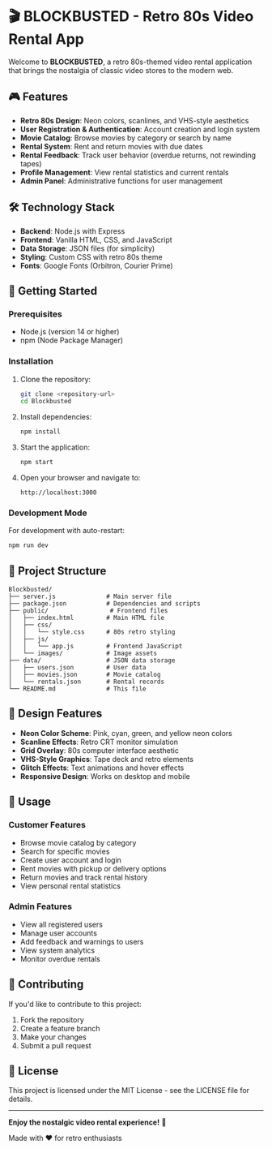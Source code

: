 # 🎬 BLOCKBUSTED - Retro 80s Video Rental App

Welcome to **BLOCKBUSTED**, a retro 80s-themed video rental application that brings the nostalgia of classic video stores to the modern web.

## 🎮 Features

- **Retro 80s Design**: Neon colors, scanlines, and VHS-style aesthetics
- **User Registration & Authentication**: Account creation and login system
- **Movie Catalog**: Browse movies by category or search by name
- **Rental System**: Rent and return movies with due dates
- **Rental Feedback**: Track user behavior (overdue returns, not rewinding tapes)
- **Profile Management**: View rental statistics and current rentals
- **Admin Panel**: Administrative functions for user management

## 🛠️ Technology Stack

- **Backend**: Node.js with Express
- **Frontend**: Vanilla HTML, CSS, and JavaScript
- **Data Storage**: JSON files (for simplicity)
- **Styling**: Custom CSS with retro 80s theme
- **Fonts**: Google Fonts (Orbitron, Courier Prime)

## 🚀 Getting Started

### Prerequisites

- Node.js (version 14 or higher)
- npm (Node Package Manager)

### Installation

1. Clone the repository:
   ```bash
   git clone <repository-url>
   cd Blockbusted
   ```

2. Install dependencies:
   ```bash
   npm install
   ```

3. Start the application:
   ```bash
   npm start
   ```

4. Open your browser and navigate to:
   ```
   http://localhost:3000
   ```

### Development Mode

For development with auto-restart:
```bash
npm run dev
```

## 📁 Project Structure

```
Blockbusted/
├── server.js              # Main server file
├── package.json           # Dependencies and scripts
├── public/                 # Frontend files
│   ├── index.html         # Main HTML file
│   ├── css/
│   │   └── style.css      # 80s retro styling
│   ├── js/
│   │   └── app.js         # Frontend JavaScript
│   └── images/            # Image assets
├── data/                  # JSON data storage
│   ├── users.json         # User data
│   ├── movies.json        # Movie catalog
│   └── rentals.json       # Rental records
└── README.md              # This file
```

## 🎨 Design Features

- **Neon Color Scheme**: Pink, cyan, green, and yellow neon colors
- **Scanline Effects**: Retro CRT monitor simulation
- **Grid Overlay**: 80s computer interface aesthetic
- **VHS-Style Graphics**: Tape deck and retro elements
- **Glitch Effects**: Text animations and hover effects
- **Responsive Design**: Works on desktop and mobile

## 🎯 Usage

### Customer Features
- Browse movie catalog by category
- Search for specific movies
- Create user account and login
- Rent movies with pickup or delivery options
- Return movies and track rental history
- View personal rental statistics

### Admin Features
- View all registered users
- Manage user accounts
- Add feedback and warnings to users
- View system analytics
- Monitor overdue rentals

## 🤝 Contributing

If you'd like to contribute to this project:

1. Fork the repository
2. Create a feature branch
3. Make your changes
4. Submit a pull request

## 📄 License

This project is licensed under the MIT License - see the LICENSE file for details.

---

**Enjoy the nostalgic video rental experience!** 🚀

Made with ❤️ for retro enthusiasts